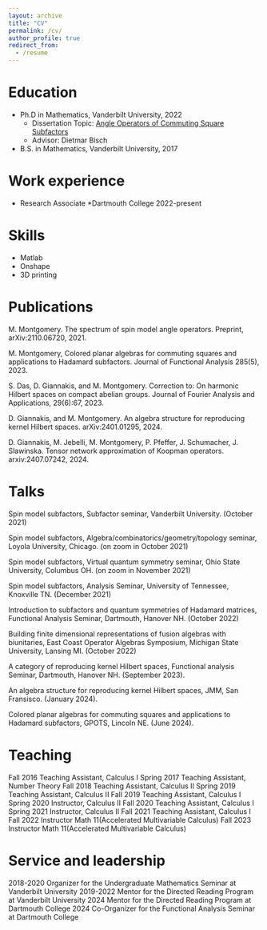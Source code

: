 ```yaml
---
layout: archive
title: "CV"
permalink: /cv/
author_profile: true
redirect_from:
  - /resume
---
```




Education
======
* Ph.D in Mathematics, Vanderbilt University, 2022
  * Dissertation Topic: <a href="https://ir.vanderbilt.edu/handle/1803/17523"> Angle Operators of Commuting Square Subfactors </a>
  * Advisor: Dietmar Bisch
* B.S. in Mathematics, Vanderbilt University, 2017

Work experience
======
* Research Associate
  *Dartmouth College 2022-present
  
Skills
======
* Matlab
* Onshape
* 3D printing

Publications
======
M. Montgomery. The spectrum of spin model angle operators.
Preprint, arXiv:2110.06720, 2021.

M. Montgomery, Colored planar algebras for commuting squares and applications to Hadamard subfactors. Journal of Functional Analysis 285(5), 2023.

S. Das, D. Giannakis, and M. Montgomery. Correction to: On harmonic Hilbert spaces
on compact abelian groups. Journal of Fourier Analysis and Applications, 29(6):67, 2023.

D. Giannakis, and M. Montgomery. An algebra structure for reproducing kernel Hilbert spaces. arXiv:2401.01295, 2024.

D. Giannakis, M. Jebelli, M. Montgomery, P. Pfeffer, J. Schumacher, J. Slawinska. Tensor network approximation of Koopman operators. arxiv:2407.07242, 2024.
  
Talks
======
Spin model subfactors, Subfactor seminar, Vanderbilt University. (October 2021)

Spin model subfactors, Algebra/combinatorics/geometry/topology seminar, Loyola University, Chicago. (on zoom in October 2021)

Spin model subfactors, Virtual quantum symmetry seminar, Ohio State University, Columbus OH. (on zoom in November 2021)

Spin model subfactors, Analysis Seminar, University of Tennessee, Knoxville TN. (December 2021)

Introduction to subfactors and quantum symmetries of Hadamard matrices, Functional Analysis Seminar, Dartmouth, Hanover NH. (October 2022)

Building finite dimensional representations of fusion algebras with biunitaries, East Coast Operator Algebras Symposium, Michigan State University, Lansing MI. (October 2022)

A category of reproducing kernel Hilbert spaces, Functional analysis Seminar, Dartmouth, Hanover NH. (September 2023).

An algebra structure for reproducing kernel Hilbert spaces, JMM, San Fransisco. (January 2024).

Colored planar algebras for commuting squares and applications to Hadamard subfactors, GPOTS, Lincoln NE. (June 2024).
  
Teaching
======
Fall  2016  Teaching Assistant, Calculus I
Spring  2017  Teaching Assistant, Number Theory
Fall  2018  Teaching Assistant, Calculus II
Spring  2019  Teaching Assistant, Calculus II
Fall  2019  Teaching Assistant, Calculus I
Spring  2020  Instructor, Calculus II
Fall  2020  Teaching Assistant, Calculus I
Spring  2021  Instructor, Calculus II
Fall  2021  Teaching Assistant, Calculus I
Fall  2022  Instructor Math 11(Accelerated Multivariable Calculus)
Fall  2023  Instructor Math 11(Accelerated Multivariable Calculus)
  
Service and leadership
======
2018-2020 Organizer for the Undergraduate Mathematics Seminar at Vanderbilt University
2019-2022 Mentor for the Directed Reading Program at Vanderbilt University
2024 Mentor for the Directed Reading Program at Dartmouth College
2024 Co-Organizer for the Functional Analysis Seminar at Dartmouth College
